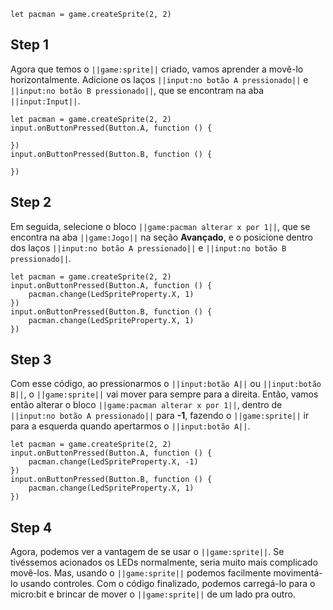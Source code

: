 ```template
let pacman = game.createSprite(2, 2)
```

## Step 1

Agora que temos o `||game:sprite||` criado, vamos aprender a movê-lo horizontalmente.
Adicione os laços `||input:no botão A pressionado||` e `||input:no botão B pressionado||`,
que se encontram na aba `||input:Input||`.

```blocks
let pacman = game.createSprite(2, 2)
input.onButtonPressed(Button.A, function () {

})
input.onButtonPressed(Button.B, function () {

})
```

## Step 2

Em seguida, selecione o bloco `||game:pacman alterar x por 1||`, que se
encontra na aba `||game:Jogo||` na seção **Avançado**, e o posicione dentro dos laços
`||input:no botão A pressionado||` e `||input:no botão B pressionado||`.

```blocks
let pacman = game.createSprite(2, 2)
input.onButtonPressed(Button.A, function () {
    pacman.change(LedSpriteProperty.X, 1)
})
input.onButtonPressed(Button.B, function () {
    pacman.change(LedSpriteProperty.X, 1)
})
```

## Step 3

Com esse código, ao pressionarmos o `||input:botão A||` ou `||input:botão B||`, o `||game:sprite||` vai mover para
sempre para a direita. Então, vamos então alterar o bloco `||game:pacman alterar x por 1||`,
dentro de `||input:no botão A pressionado||` para **-1**, fazendo o
`||game:sprite||` ir para a esquerda quando apertarmos o `||input:botão A||`.

```blocks
let pacman = game.createSprite(2, 2)
input.onButtonPressed(Button.A, function () {
    pacman.change(LedSpriteProperty.X, -1)
})
input.onButtonPressed(Button.B, function () {
    pacman.change(LedSpriteProperty.X, 1)
})
```

## Step 4

Agora, podemos ver a vantagem de se usar o `||game:sprite||`. Se tivéssemos
acionados os LEDs normalmente, seria muito mais complicado movê-los. Mas, usando o `||game:sprite||`
podemos facilmente movimentá-lo usando controles. Com o código finalizado,
podemos carregá-lo para o micro:bit e brincar de mover o `||game:sprite||` de um lado pra outro.
